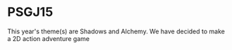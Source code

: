 # PSGJ15

This year's theme(s) are Shadows and Alchemy.
We have decided to make a 2D action adventure game
